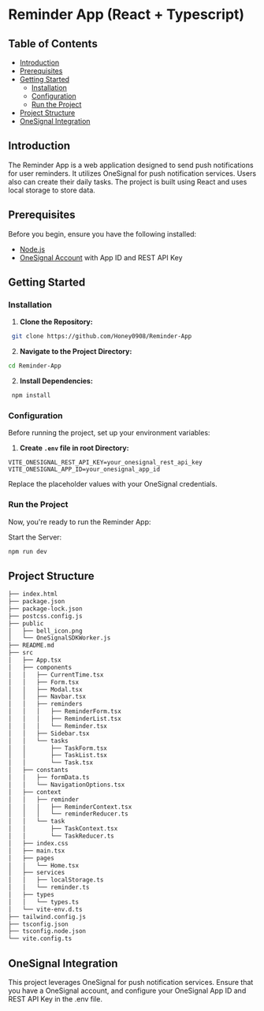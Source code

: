 # Reminder App (React + Typescript)

## Table of Contents

- [Introduction](#introduction)
- [Prerequisites](#prerequisites)
- [Getting Started](#getting-started)
  - [Installation](#installation)
  - [Configuration](#configuration)
  - [Run the Project](#run-the-project)
- [Project Structure](#project-structure)
- [OneSignal Integration](#onesignal-integration)

## Introduction

The Reminder App is a web application designed to send push notifications for user reminders. It utilizes OneSignal for push notification services. Users also can create their daily tasks. The project is built using React and uses local storage to store data.

## Prerequisites

Before you begin, ensure you have the following installed:

- [Node.js](https://nodejs.org/)
- [OneSignal Account](https://onesignal.com/) with App ID and REST API Key

## Getting Started

### Installation

1. **Clone the Repository:**

```bash
 git clone https://github.com/Honey0908/Reminder-App
```

2. **Navigate to the Project Directory:**

```bash
cd Reminder-App
```

2. **Install Dependencies:**

```bash
 npm install
```

### Configuration

Before running the project, set up your environment variables:

1. **Create `.env` file in root Directory:**

```env
VITE_ONESIGNAL_REST_API_KEY=your_onesignal_rest_api_key
VITE_ONESIGNAL_APP_ID=your_onesignal_app_id
```

Replace the placeholder values with your OneSignal credentials.

### Run the Project

Now, you're ready to run the Reminder App:

Start the Server:

```bash
npm run dev
```

## Project Structure

```bash
├── index.html
├── package.json
├── package-lock.json
├── postcss.config.js
├── public
│   ├── bell_icon.png
│   └── OneSignalSDKWorker.js
├── README.md
├── src
│   ├── App.tsx
│   ├── components
│   │   ├── CurrentTime.tsx
│   │   ├── Form.tsx
│   │   ├── Modal.tsx
│   │   ├── Navbar.tsx
│   │   ├── reminders
│   │   │   ├── ReminderForm.tsx
│   │   │   ├── ReminderList.tsx
│   │   │   └── Reminder.tsx
│   │   ├── Sidebar.tsx
│   │   └── tasks
│   │       ├── TaskForm.tsx
│   │       ├── TaskList.tsx
│   │       └── Task.tsx
│   ├── constants
│   │   ├── formData.ts
│   │   └── NavigationOptions.tsx
│   ├── context
│   │   ├── reminder
│   │   │   ├── ReminderContext.tsx
│   │   │   └── reminderReducer.ts
│   │   └── task
│   │       ├── TaskContext.tsx
│   │       └── TaskReducer.ts
│   ├── index.css
│   ├── main.tsx
│   ├── pages
│   │   └── Home.tsx
│   ├── services
│   │   ├── localStorage.ts
│   │   └── reminder.ts
│   ├── types
│   │   └── types.ts
│   └── vite-env.d.ts
├── tailwind.config.js
├── tsconfig.json
├── tsconfig.node.json
└── vite.config.ts
```

## OneSignal Integration

This project leverages OneSignal for push notification services. Ensure that you have a OneSignal account, and configure your OneSignal App ID and REST API Key in the .env file.
